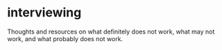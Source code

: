 # interviewing
Thoughts and resources on what definitely does not work, what may not work, and what probably does not work.
